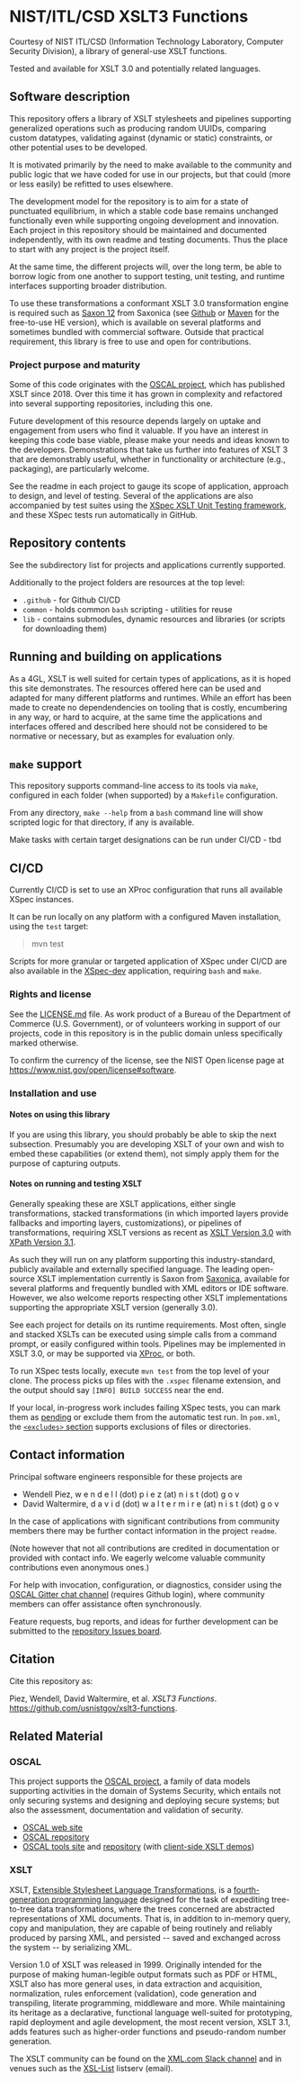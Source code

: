 # NIST/ITL/CSD XSLT3 Functions

Courtesy of NIST ITL/CSD (Information Technology Laboratory, Computer Security Division), a library of general-use XSLT functions.

Tested and available for XSLT 3.0 and potentially related languages.

## Software description

This repository offers a library of XSLT stylesheets and pipelines supporting generalized operations such as producing random UUIDs, comparing custom datatypes, validating against (dynamic or static) constraints, or other potential uses to be developed.

It is motivated primarily by the need to make available to the community and public logic that we have coded for use in our projects, but that could (more or less easily) be refitted to uses elsewhere.

The development model for the repository is to aim for a state of punctuated equilibrium, in which a stable code base remains unchanged functionally even while supporting ongoing development and innovation. Each project in this repository should be maintained and documented independently, with its own readme and testing documents. Thus the place to start with any project is the project itself.

At the same time, the different projects will, over the long term, be able to borrow logic from one another to support testing, unit testing, and runtime interfaces supporting broader distribution.

To use these transformations a conformant XSLT 3.0 transformation engine is required such as [Saxon 12](https://saxonica.com/documentation12/documentation.xml) from Saxonica (see [Github](https://github.com/Saxonica/Saxon-HE/) or [Maven](https://central.sonatype.com/artifact/net.sf.saxon/Saxon-HE?smo=true) for the free-to-use HE version), which is available on several platforms and sometimes bundled with commercial software. Outside that practical requirement, this library is free to use and open for contributions.

###  Project purpose and maturity

Some of this code originates with the [OSCAL project](https://pages.nist.gov/OSCAL), which has published XSLT since 2018. Over this time it has grown in complexity and refactored into several supporting repositories, including this one.

Future development of this resource depends largely on uptake and engagement from users who find it valuable. If you have an interest in keeping this code base viable, please make your needs and ideas known to the developers. Demonstrations that take us further into features of XSLT 3 that are demonstrably useful, whether in functionality or architecture (e.g., packaging), are particularly welcome.

See the readme in each project to gauge its scope of application, approach to design, and level of testing. Several of the applications are also accompanied by test suites using the [XSpec XSLT Unit Testing framework](https://github.com/xspec/xspec/), and these XSpec tests run automatically in GitHub.

##  Repository contents

See the subdirectory list for projects and applications currently supported.

Additionally to the project folders are resources at the top level:


- `.github` - for Github CI/CD
- `common` - holds common `bash` scripting - utilities for reuse
- `lib` - contains submodules, dynamic resources and libraries (or scripts for downloading them)

## Running and building on applications

As a 4GL, XSLT is well suited for certain types of applications, as it is hoped this site demonstrates. The resources offered here can be used and adapted for many different platforms and runtimes. While an effort has been made to create no dependendencies on tooling that is costly, encumbering in any way, or hard to acquire, at the same time the applications and interfaces offered and described here should not be considered to be normative or necessary, but as examples for evaluation only.

## `make` support

This repository supports command-line access to its tools via `make`, configured in each folder (when supported) by a `Makefile` configuration.

From any directory, `make --help` from a `bash` command line will show scripted logic for that directory, if any is available.

Make tasks with certain target designations can be run under CI/CD - tbd

## CI/CD

Currently CI/CD is set to use an XProc configuration that runs all available XSpec instances.

It can be run locally on any platform with a configured Maven installation, using the `test` target:

> mvn test

Scripts for more granular or targeted application of XSpec under CI/CD are also available in the [XSpec-dev](xspec-dev/) application, requiring `bash` and `make`.

### Rights and license

See the [LICENSE.md](LICENSE.md) file. As work product of a Bureau of the Department of Commerce (U.S. Government), or of volunteers working in support of our projects, code in this repository is in the public domain unless specifically marked otherwise.

To confirm the currency of the license, see the NIST Open license page at https://www.nist.gov/open/license#software.

###  Installation and use

#### Notes on using this library

If you are using this library, you should probably be able to skip the next subsection. Presumably you are developing XSLT of your own and wish to embed these capabilities (or extend them), not simply apply them for the purpose of capturing outputs.

#### Notes on running and testing XSLT

Generally speaking these are XSLT applications, either single transformations, stacked transformations (in which imported layers provide fallbacks and importing layers, customizations), or pipelines of transformations, requiring XSLT versions as recent as [XSLT Version 3.0](https://www.w3.org/XML/Group/qtspecs/specifications/xslt-30/html/) with [XPath Version 3.1](https://www.w3.org/TR/xpath-31/).

As such they will run on any platform supporting this industry-standard, publicly available and externally specified language. The leading open-source XSLT implementation currently is Saxon from [Saxonica](https://saxonica.com/welcome/welcome.xml), available for several platforms and frequently bundled with XML editors or IDE software. However, we also welcome reports respecting other XSLT implementations supporting the appropriate XSLT version (generally 3.0).

See each project for details on its runtime requirements. Most often, single and stacked XSLTs can be executed using simple calls from a command prompt, or easily configured within tools. Pipelines may be implemented in XSLT 3.0, or may be supported via [XProc](https://xproc.org/), or both.

To run XSpec tests locally, execute `mvn test` from the top level of your clone. The process picks up files with the `.xspec` filename extension, and the output should say `[INFO] BUILD SUCCESS` near the end.

If your local, in-progress work includes failing XSpec tests, you can mark them as [pending](https://github.com/xspec/xspec/wiki/Focusing-Your-Efforts#marking-scenario-or-expectation-as-pending) or exclude them from the automatic test run. In `pom.xml`, the [`<excludes>` section](https://github.com/usnistgov/xslt3-functions/blob/0f41f56caeeefb39c090a1f3e587dd95b3136088/pom.xml#L95) supports exclusions of files or directories.

## Contact information

Principal software engineers responsible for these projects are

- Wendell Piez, w e n d e l l (dot) p i e z (at) n i s t (dot) g o v
- David Waltermire, d a v i d (dot) w a l t e r m i r e (at) n i s t (dot) g o v

In the case of applications with significant contributions from community members there may be further contact information in the project `readme`.

(Note however that not all contributions are credited in documentation or provided with contact info. We eagerly welcome valuable community contributions even anonymous ones.)

For help with invocation, configuration, or diagnostics, consider using the [OSCAL Gitter chat channel](https://gitter.im/usnistgov-OSCAL/Lobby) (requires Github login), where community members can offer assistance often synchronously.

Feature requests, bug reports, and ideas for further development can be submitted to the [repository Issues board](https://github.com/usnistgov/xslt3-functions/issues).

## Citation

Cite this repository as:

Piez, Wendell, David Waltermire, et al. *XSLT3 Functions*. https://github.com/usnistgov/xslt3-functions.

## Related Material

### OSCAL

This project supports the [OSCAL project](https://pages.nist.gov/OSCAL), a family of data models supporting activities in the domain of Systems Security, which entails not only securing systems and designing and deploying secure systems; but also the assessment, documentation and validation of security.

- [OSCAL web site](https://pages.nist.gov/OSCAL)
- [OSCAL repository](https://github.com/usnistgov/OSCAL)
- [OSCAL tools site](https://pages.nist.gov/oscal-tools) and [repository](https://github.com/usnistgov/oscal-tools) (with [client-side XSLT demos](https://pages.nist.gov/oscal-tools/demos/csx))

### XSLT

XSLT, [Extensible Stylesheet Language Transformations](https://www.w3.org/XML/Group/qtspecs/specifications/xslt-30/html/), is a [fourth-generation programming language](https://en.wikipedia.org/wiki/Fourth-generation_programming_language) designed for the task of expediting tree-to-tree data transformations, where the trees concerned are abstracted representations of XML documents. That is, in addition to in-memory query, copy and manipulation, they are capable of being routinely and reliably produced by parsing XML, and persisted -- saved and exchanged across the system -- by serializing XML.

Version 1.0 of XSLT was released in 1999. Originally intended for the purpose of making human-legible output formats such as PDF or HTML, XSLT also has more general uses, in data extraction and acquisition, normalization, rules enforcement (validation), code generation and transpiling, literate programming, middleware and more. While maintaining its heritage as a declarative, functional language well-suited for prototyping, rapid deployment and agile development, the most recent version, XSLT 3.1, adds features such as higher-order functions and pseudo-random number generation.

The XSLT community can be found on the [XML.com Slack channel](https://www.xml.com/news/2020-04-slack-workspace-for-the-xml-community/) and in venues such as the [XSL-List](https://www.mulberrytech.com/xsl/xsl-list/index.html) listserv (email).
